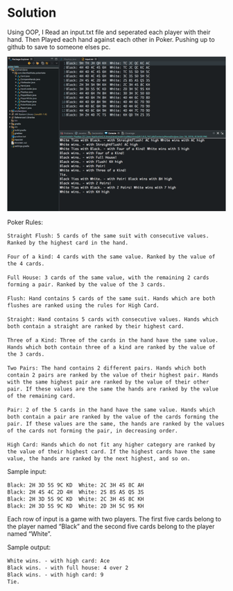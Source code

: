 # Solution

Using OOP, I Read an input.txt file and seperated each player with their hand. Then Played each hand against each other in Poker.
Pushing up to github to save to someone elses pc.

![Eclipse running PlayApp](/images/Appimg.png)

Poker Rules:

```
Straight Flush: 5 cards of the same suit with consecutive values. Ranked by the highest card in the hand.

Four of a kind: 4 cards with the same value. Ranked by the value of the 4 cards.

Full House: 3 cards of the same value, with the remaining 2 cards forming a pair. Ranked by the value of the 3 cards.

Flush: Hand contains 5 cards of the same suit. Hands which are both flushes are ranked using the rules for High Card.

Straight: Hand contains 5 cards with consecutive values. Hands which both contain a straight are ranked by their highest card.

Three of a Kind: Three of the cards in the hand have the same value. Hands which both contain three of a kind are ranked by the value of the 3 cards.

Two Pairs: The hand contains 2 different pairs. Hands which both contain 2 pairs are ranked by the value of their highest pair. Hands with the same highest pair are ranked by the value of their other pair. If these values are the same the hands are ranked by the value of the remaining card.

Pair: 2 of the 5 cards in the hand have the same value. Hands which both contain a pair are ranked by the value of the cards forming the pair. If these values are the same, the hands are ranked by the values of the cards not forming the pair, in decreasing order.

High Card: Hands which do not fit any higher category are ranked by the value of their highest card. If the highest cards have the same value, the hands are ranked by the next highest, and so on.
```

Sample input:

```
Black: 2H 3D 5S 9C KD  White: 2C 3H 4S 8C AH
Black: 2H 4S 4C 2D 4H  White: 2S 8S AS QS 3S
Black: 2H 3D 5S 9C KD  White: 2C 3H 4S 8C KH
Black: 2H 3D 5S 9C KD  White: 2D 3H 5C 9S KH
```

Each row of input is a game with two players. The first five cards belong to the player named “Black” and the second five cards belong to the player named “White”.

Sample output:

```
White wins. - with high card: Ace
Black wins. - with full house: 4 over 2
Black wins. - with high card: 9
Tie.
```
